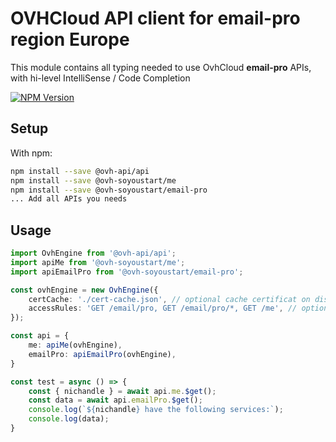 # OVHCloud API client for **email-pro** region Europe

This module contains all typing needed to use OvhCloud **email-pro** APIs, with hi-level IntelliSense / Code Completion

[![NPM Version](https://img.shields.io/npm/v/@ovh-soyoustart/email-pro.svg?style=flat)](https://www.npmjs.org/package/@ovh-soyoustart/email-pro)

## Setup

With npm:

```bash
npm install --save @ovh-api/api
npm install --save @ovh-soyoustart/me
npm install --save @ovh-soyoustart/email-pro
... Add all APIs you needs
```

## Usage

```typescript
import OvhEngine from '@ovh-api/api';
import apiMe from '@ovh-soyoustart/me';
import apiEmailPro from '@ovh-soyoustart/email-pro';

const ovhEngine = new OvhEngine({ 
    certCache: './cert-cache.json', // optional cache certificat on disk.
    accessRules: 'GET /email/pro, GET /email/pro/*, GET /me', // optional limit the requested privileges.
});

const api = {
    me: apiMe(ovhEngine),
    emailPro: apiEmailPro(ovhEngine),
}

const test = async () => {
    const { nichandle } = await api.me.$get();
    const data = await api.emailPro.$get();
    console.log(`${nichandle} have the following services:`);
    console.log(data);
}
```
